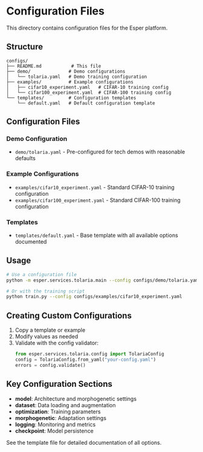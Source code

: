 # Configuration Files

This directory contains configuration files for the Esper platform.

## Structure

```
configs/
├── README.md           # This file
├── demo/              # Demo configurations
│   └── tolaria.yaml   # Demo training configuration
├── examples/          # Example configurations
│   ├── cifar10_experiment.yaml   # CIFAR-10 training config
│   └── cifar100_experiment.yaml  # CIFAR-100 training config
└── templates/         # Configuration templates
    └── default.yaml   # Default configuration template
```

## Configuration Files

### Demo Configuration

- `demo/tolaria.yaml` - Pre-configured for tech demos with reasonable defaults

### Example Configurations

- `examples/cifar10_experiment.yaml` - Standard CIFAR-10 training configuration
- `examples/cifar100_experiment.yaml` - Standard CIFAR-100 training configuration

### Templates

- `templates/default.yaml` - Base template with all available options documented

## Usage

```bash
# Use a configuration file
python -m esper.services.tolaria.main --config configs/demo/tolaria.yaml

# Or with the training script
python train.py --config configs/examples/cifar10_experiment.yaml
```

## Creating Custom Configurations

1. Copy a template or example
2. Modify values as needed
3. Validate with the config validator:
   ```python
   from esper.services.tolaria.config import TolariaConfig
   config = TolariaConfig.from_yaml("your-config.yaml")
   errors = config.validate()
   ```

## Key Configuration Sections

- **model**: Architecture and morphogenetic settings
- **dataset**: Data loading and augmentation
- **optimization**: Training parameters
- **morphogenetic**: Adaptation settings
- **logging**: Monitoring and metrics
- **checkpoint**: Model persistence

See the template file for detailed documentation of all options.